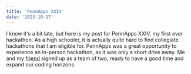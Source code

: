 ```yaml
---
title: 'PennApps XXIV'
date: '2023-10-17'
---
```


I know it's a bit late, but here is my post for PennApps XXIV, my first ever hackathon. As a high schooler, it is actually quite hard to find collegiate hackathons that I am eligible for. PennApps was a great opportunity to experience an in-person hackathon, as it was only a short drive away. Me and my [friend](https://justanotherinternetguy.neocities.org/) signed up as a team of two, ready to have a good time and expand our coding horizons. 
